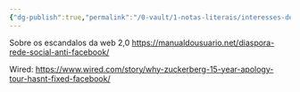 ```yaml
---
{"dg-publish":true,"permalink":"/0-vault/1-notas-literais/interesses-de-pesquisa/diversos-escandalos/","dgHomeLink":true,"dgShowLocalGraph":true,"dgShowFileTree":true,"dgEnableSearch":true}
---
```


Sobre os escandalos da web 2,0
https://manualdousuario.net/diaspora-rede-social-anti-facebook/

Wired: https://www.wired.com/story/why-zuckerberg-15-year-apology-tour-hasnt-fixed-facebook/